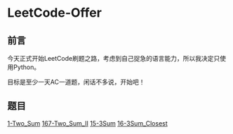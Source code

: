 # LeetCode-Offer

## 前言

今天正式开始LeetCode刷题之路，考虑到自己捉急的语言能力，所以我决定只使用Python。

目标是至少一天AC一道题，闲话不多说，开始吧！

## 题目

[1-Two_Sum](./Python/1-Two_Sum.md)
[167-Two_Sum_II](./Python/167-Two_Sum_II.md)
[15-3Sum](./Python/15-3Sum.md)
[16-3Sum_Closest](./Python/16-3Sum_Closest.md)
